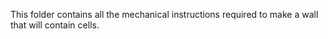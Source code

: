 This folder contains all the mechanical instructions required to make a wall that will contain cells.

